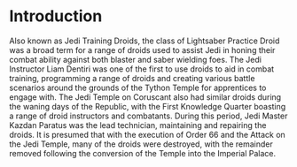 # Introduction
Also known as Jedi Training Droids, the class of Lightsaber Practice Droid was a broad term for a range of droids used to assist Jedi in honing their combat ability against both blaster and saber wielding foes.
The Jedi Instructor Liam Dentiri was one of the first to use droids to aid in combat training, programming a range of droids and creating various battle scenarios around the grounds of the Tython Temple for apprentices to engage with.
The Jedi Temple on Coruscant also had similar droids during the waning days of the Republic, with the First Knowledge Quarter boasting a range of droid instructors and combatants.
During this period, Jedi Master Kazdan Paratus was the lead technician, maintaining and repairing the droids.
It is presumed that with the execution of Order 66 and the Attack on the Jedi Temple, many of the droids were destroyed, with the remainder removed following the conversion of the Temple into the Imperial Palace.